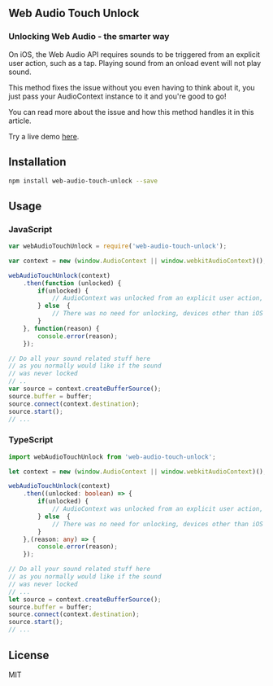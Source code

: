 ## Web Audio Touch Unlock
### Unlocking Web Audio - the smarter way

On iOS, the Web Audio API requires sounds to be triggered from an explicit user action, such as a tap. 
Playing sound from an onload event will not play sound.

This method fixes the issue without you even having to think about it, you just pass your AudioContext instance to it and you're good to go!

You can read more about the issue and how this method handles it in this article. 

Try a live demo [here](https://pavle-goloskokovic.github.io/web-audio-touch-unlock-example/).

## Installation

```bash
npm install web-audio-touch-unlock --save
```

## Usage

### JavaScript

```javascript
var webAudioTouchUnlock = require('web-audio-touch-unlock');

var context = new (window.AudioContext || window.webkitAudioContext)();

webAudioTouchUnlock(context)
    .then(function (unlocked) {
        if(unlocked) {
            // AudioContext was unlocked from an explicit user action, sound should start playing now
        } else  {
            // There was no need for unlocking, devices other than iOS
        }
    }, function(reason) {
        console.error(reason);
    });

// Do all your sound related stuff here
// as you normally would like if the sound
// was never locked
// ..
var source = context.createBufferSource();
source.buffer = buffer;
source.connect(context.destination);
source.start();
// ...

```

### TypeScript

```typescript
import webAudioTouchUnlock from 'web-audio-touch-unlock';

let context = new (window.AudioContext || window.webkitAudioContext)();

webAudioTouchUnlock(context)
    .then((unlocked: boolean) => {
        if(unlocked) {
            // AudioContext was unlocked from an explicit user action, sound should start playing now
        } else  {
            // There was no need for unlocking, devices other than iOS
        }
    },(reason: any) => {
        console.error(reason);
    });

// Do all your sound related stuff here 
// as you normally would like if the sound 
// was never locked
// ...
let source = context.createBufferSource();
source.buffer = buffer;
source.connect(context.destination);
source.start();
// ...

```

## License

  MIT
